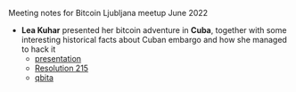 Meeting notes for Bitcoin Ljubljana meetup June 2022
- **Lea Kuhar** presented  her bitcoin adventure in **Cuba**, together with some interesting historical facts about Cuban embargo and how she managed to hack it
  - [presentation](https://github.com/bitcoin-ljubljana/meetup/blob/main/presentations/Kuba-in-kripto-Lea-Kuhar.pdf)
  - [Resolution 215](https://www.gacetaoficial.gob.cu/sites/default/files/goc-2021-ex73.pdf)
  - [qbita](https://qbita.org/)




